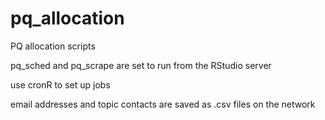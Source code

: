 # pq_allocation
PQ allocation scripts

pq_sched and pq_scrape are set to run from the RStudio server

use cronR to set up jobs

email addresses and topic contacts are saved as .csv files on the network
